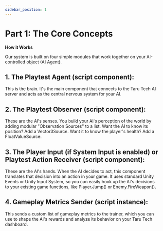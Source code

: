 ```yaml
---
sidebar_position: 1
---
```


# Part 1: The Core Concepts

**How it Works**

Our system is built on four simple modules that work together on your AI-controlled object (AI Agent).

## 1. The Playtest Agent (script component):
This is the brain. It's the main component that connects to the Taru Tech AI server and acts as the central nervous system for your AI.

## 2. The Playtest Observer (script component):
These are the AI's senses. You build your AI's perception of the world by adding modular "Observation Sources" to a list. Want the AI to know its position? Add a Vector3Source. Want it to know the player's health? Add a FloatValueSource.   

## 3. The Player Input (if System Input is enabled) or Playtest Action Receiver (script component):
These are the AI's hands. When the AI decides to act, this component translates that decision into an action in your game. It uses standard Unity Events or Unity Input System, so you can easily hook up the AI's decisions to your existing game functions, like Player.Jump() or Enemy.FireWeapon().   

## 4. Gameplay Metrics Sender (script instance):
This sends a custom list of gameplay metrics to the trainer, which you can use to shape the AI's rewards and analyze its behavior on your Taru Tech dashboard.